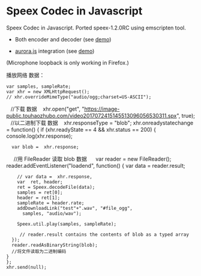 Speex Codec in Javascript
=========================

Speex Codec in Javascript. Ported speex-1.2.0RC using emscripten tool. 

* Both encoder and decoder (see [demo](http://jpemartins.github.com/speex.js/))

* [aurora.js](http://github.com/ofmlabs/aurora.js) integration (see [demo](http://jpemartins.github.com/speex.js/aurora.html))

(Microphone loopback is only working in Firefox.)

播放网络 数据：


    var samples, sampleRate;
    var xhr = new XMLHttpRequest();
    // xhr.overrideMimeType("audio/ogg;charset=US-ASCII");
    //下载 数据
    xhr.open("get", "https://image-public.touhaozhubo.com/video2017072415145513096056530311.spx", true);
    //以二进制下载 数据
    xhr.responseType = "blob";
    xhr.onreadystatechange = function() {
    if (xhr.readyState == 4 && xhr.status == 200) {
      console.log(xhr.response);

      var blob =  xhr.response;
      //用 FileReader 读取 blob 数据
      var reader = new FileReader();
      reader.addEventListener("loadend", function() {
        var data = reader.result;

        // var data =  xhr.response,
        var  ret, header;
        ret = Speex.decodeFile(data);
        samples = ret[0];
        header = ret[1];
        sampleRate = header.rate;
        addDownloadLink("test"+".wav", "#file_ogg",
          samples, "audio/wav");

        Speex.util.play(samples, sampleRate);

         // reader.result contains the contents of blob as a typed array
      });
      reader.readAsBinaryString(blob);
      //将文件读取为二进制编码
    }
    };
    xhr.send(null);
